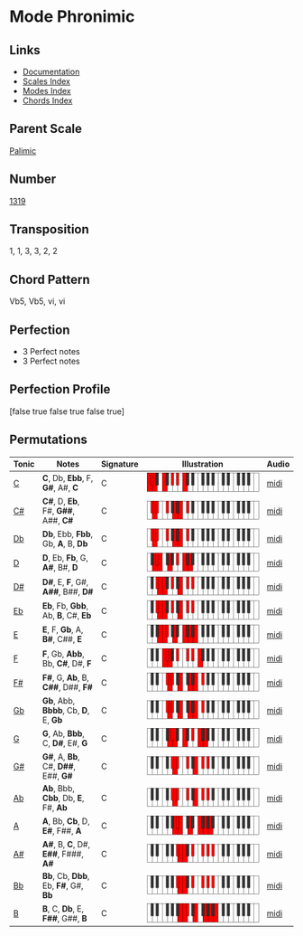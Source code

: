 # Mode Phronimic

## Links

- [Documentation](README.md)
- [Scales Index](Scales.md)
- [Modes Index](Modes.md)
- [Chords Index](Chords.md)

## Parent Scale

[Palimic](ScalePalimic.md)

## Number

[1319](https://ianring.com/musictheory/scales/1319)

## Transposition

1, 1, 3, 3, 2, 2

## Chord Pattern

Vb5, Vb5, vi, vi

## Perfection

- 3 Perfect notes
- 3 Perfect notes

## Perfection Profile

[false true false true false true]

## Permutations

| Tonic | Notes | Signature | Illustration | Audio |
|-------|-------|-----------|--------------|-------|
| [C](ModeCNaturalPhronimic.md) | **C**, Db, **Ebb**, F, **G#**, A#, **C** | C | ![CNaturalPhronimic](ModeCNaturalPhronimic.png) | [midi](https://github.com/edipermadi/music/blob/main/docs/ModeCNaturalPhronimic.mid?raw=true) |
| [C#](ModeCSharpPhronimic.md) | **C#**, D, **Eb**, F#, **G##**, A##, **C#** | C | ![CSharpPhronimic](ModeCSharpPhronimic.png) | [midi](https://github.com/edipermadi/music/blob/main/docs/ModeCSharpPhronimic.mid?raw=true) |
| [Db](ModeDFlatPhronimic.md) | **Db**, Ebb, **Fbb**, Gb, **A**, B, **Db** | C | ![DFlatPhronimic](ModeDFlatPhronimic.png) | [midi](https://github.com/edipermadi/music/blob/main/docs/ModeDFlatPhronimic.mid?raw=true) |
| [D](ModeDNaturalPhronimic.md) | **D**, Eb, **Fb**, G, **A#**, B#, **D** | C | ![DNaturalPhronimic](ModeDNaturalPhronimic.png) | [midi](https://github.com/edipermadi/music/blob/main/docs/ModeDNaturalPhronimic.mid?raw=true) |
| [D#](ModeDSharpPhronimic.md) | **D#**, E, **F**, G#, **A##**, B##, **D#** | C | ![DSharpPhronimic](ModeDSharpPhronimic.png) | [midi](https://github.com/edipermadi/music/blob/main/docs/ModeDSharpPhronimic.mid?raw=true) |
| [Eb](ModeEFlatPhronimic.md) | **Eb**, Fb, **Gbb**, Ab, **B**, C#, **Eb** | C | ![EFlatPhronimic](ModeEFlatPhronimic.png) | [midi](https://github.com/edipermadi/music/blob/main/docs/ModeEFlatPhronimic.mid?raw=true) |
| [E](ModeENaturalPhronimic.md) | **E**, F, **Gb**, A, **B#**, C##, **E** | C | ![ENaturalPhronimic](ModeENaturalPhronimic.png) | [midi](https://github.com/edipermadi/music/blob/main/docs/ModeENaturalPhronimic.mid?raw=true) |
| [F](ModeFNaturalPhronimic.md) | **F**, Gb, **Abb**, Bb, **C#**, D#, **F** | C | ![FNaturalPhronimic](ModeFNaturalPhronimic.png) | [midi](https://github.com/edipermadi/music/blob/main/docs/ModeFNaturalPhronimic.mid?raw=true) |
| [F#](ModeFSharpPhronimic.md) | **F#**, G, **Ab**, B, **C##**, D##, **F#** | C | ![FSharpPhronimic](ModeFSharpPhronimic.png) | [midi](https://github.com/edipermadi/music/blob/main/docs/ModeFSharpPhronimic.mid?raw=true) |
| [Gb](ModeGFlatPhronimic.md) | **Gb**, Abb, **Bbbb**, Cb, **D**, E, **Gb** | C | ![GFlatPhronimic](ModeGFlatPhronimic.png) | [midi](https://github.com/edipermadi/music/blob/main/docs/ModeGFlatPhronimic.mid?raw=true) |
| [G](ModeGNaturalPhronimic.md) | **G**, Ab, **Bbb**, C, **D#**, E#, **G** | C | ![GNaturalPhronimic](ModeGNaturalPhronimic.png) | [midi](https://github.com/edipermadi/music/blob/main/docs/ModeGNaturalPhronimic.mid?raw=true) |
| [G#](ModeGSharpPhronimic.md) | **G#**, A, **Bb**, C#, **D##**, E##, **G#** | C | ![GSharpPhronimic](ModeGSharpPhronimic.png) | [midi](https://github.com/edipermadi/music/blob/main/docs/ModeGSharpPhronimic.mid?raw=true) |
| [Ab](ModeAFlatPhronimic.md) | **Ab**, Bbb, **Cbb**, Db, **E**, F#, **Ab** | C | ![AFlatPhronimic](ModeAFlatPhronimic.png) | [midi](https://github.com/edipermadi/music/blob/main/docs/ModeAFlatPhronimic.mid?raw=true) |
| [A](ModeANaturalPhronimic.md) | **A**, Bb, **Cb**, D, **E#**, F##, **A** | C | ![ANaturalPhronimic](ModeANaturalPhronimic.png) | [midi](https://github.com/edipermadi/music/blob/main/docs/ModeANaturalPhronimic.mid?raw=true) |
| [A#](ModeASharpPhronimic.md) | **A#**, B, **C**, D#, **E##**, F###, **A#** | C | ![ASharpPhronimic](ModeASharpPhronimic.png) | [midi](https://github.com/edipermadi/music/blob/main/docs/ModeASharpPhronimic.mid?raw=true) |
| [Bb](ModeBFlatPhronimic.md) | **Bb**, Cb, **Dbb**, Eb, **F#**, G#, **Bb** | C | ![BFlatPhronimic](ModeBFlatPhronimic.png) | [midi](https://github.com/edipermadi/music/blob/main/docs/ModeBFlatPhronimic.mid?raw=true) |
| [B](ModeBNaturalPhronimic.md) | **B**, C, **Db**, E, **F##**, G##, **B** | C | ![BNaturalPhronimic](ModeBNaturalPhronimic.png) | [midi](https://github.com/edipermadi/music/blob/main/docs/ModeBNaturalPhronimic.mid?raw=true) |
